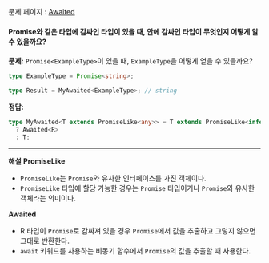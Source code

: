 문제 페이지 : <a href="https://github.com/type-challenges/type-challenges/blob/main/questions/00189-easy-awaited/README.ko.md">Awaited</a>

#### Promise와 같은 타입에 감싸인 타입이 있을 때, 안에 감싸인 타입이 무엇인지 어떻게 알 수 있을까요?

**문제:** `Promise<ExampleType>`이 있을 때, `ExampleType`을 어떻게 얻을 수 있을까요?

```ts
type ExampleType = Promise<string>;

type Result = MyAwaited<ExampleType>; // string
```

**정답:**

```ts
type MyAwaited<T extends PromiseLike<any>> = T extends PromiseLike<infer R>
  ? Awaited<R>
  : T;
```

---

**해설**
**PromiseLike<infer R>**

- `PromiseLike`는 `Promise`와 유사한 인터페이스를 가진 객체이다.
- `PromiseLike` 타입에 할당 가능한 경우는 `Promise` 타입이거나 `Promise`와 유사한 객체라는 의미이다.

**Awaited<R>**

- R 타입이 `Promise`로 감싸져 있을 경우 `Promise`에서 값을 추출하고 그렇지 않으면 그대로 반환한다.
- `await` 키워드를 사용하는 비동기 함수에서 `Promise`의 값을 추출할 때 사용한다.
